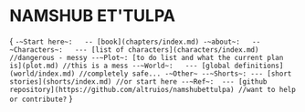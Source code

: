 # NAMSHUB ET'TULPA
{
`
-~Start here~:  
-- [book](chapters/index.md)
-~about~:  
--~Characters~:  
--- [list of characters](characters/index.md) //dangerous - messy
--~Plot~:
[to do list and what the current plan is](plot.md) //this is a mess
--~World~:  
--- [global definitions](world/index.md) //completely safe...
-~Other~
--~Shorts~:
--- [short stories](shorts/index.md) //or start here
--~Ref~: 
--- [github repository](https://github.com/altruios/namshubettulpa) //want to help or contribute?
`
}
